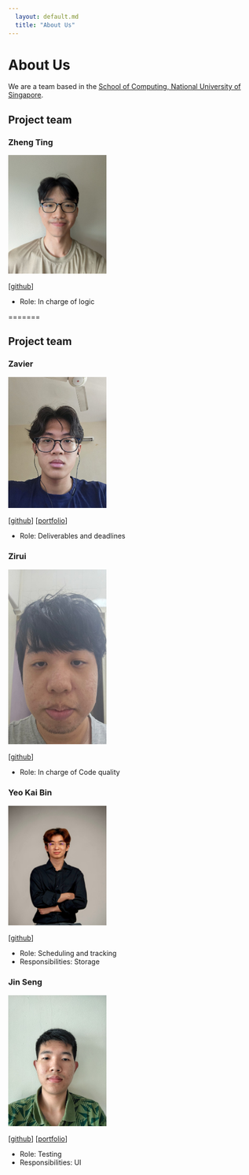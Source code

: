 ```yaml
---
  layout: default.md
  title: "About Us"
---
```


# About Us

We are a team based in the [School of Computing, National University of Singapore](http://www.comp.nus.edu.sg).



## Project team

### Zheng Ting

<img src="images/mackerelsoup.png" width="200px">

[[github](https://github.com/mackerelsoup)]

* Role: In charge of logic

=======
## Project team

### Zavier

<img src="images/zaviercsj.png" width="200px">

[[github](https://github.com/ZavierCSJ)]
[[portfolio](team/johndoe.md)]

* Role: Deliverables and deadlines

### Zirui

<img src="images/yzr456.png" width="200px">

[[github](https://github.com/yzr456)]

* Role: In charge of Code quality

### Yeo Kai Bin

<img src="images/kbyeo.png" width="200px">

[[github](https://github.com/kbyeo)]

* Role: Scheduling and tracking
* Responsibilities: Storage

### Jin Seng

<img src="images/teejinseng.png" width="200px">

[[github](https://github.com/TeeJinSeng)]
[[portfolio](team/johndoe.md)]

* Role: Testing
* Responsibilities: UI

